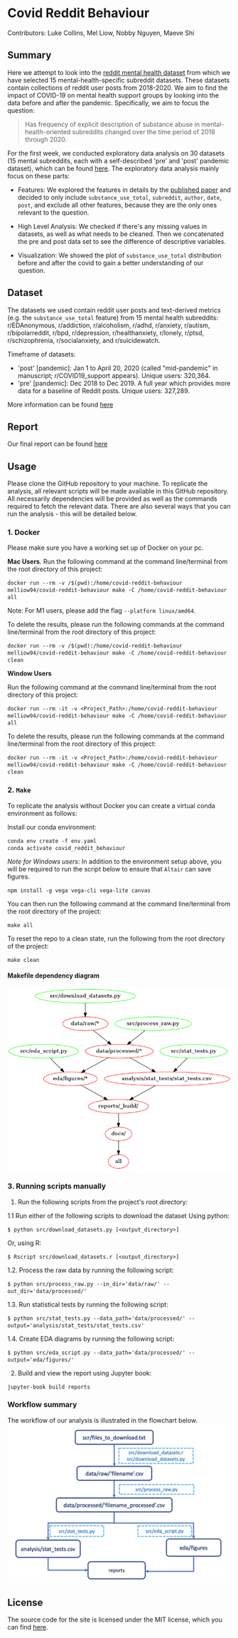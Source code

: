 # Covid Reddit Behaviour

Contributors: Luke Collins, Mel Liow, Nobby Nguyen, Maeve Shi

## Summary

Here we attempt to look into the [reddit mental health dataset](https://zenodo.org/record/3941387#.YZl5BC1h1QL) from which we have selected 15 mental-health-specific subreddit datasets. These datasets contain collections of reddit user posts from 2018-2020. We aim to find the impact of COVID-19 on mental health support groups by looking into the data before and after the pandemic. Specifically, we aim to focus the question:  

> Has frequency of explicit description of substance abuse in mental-health-oriented subreddits changed over the time period of 2018 through 2020.

For the first week, we conducted exploratory data analysis on 30 datasets (15 mental subreddits, each with a self-described 'pre' and 'post' pandemic dataset), which can be found [here](https://github.com/UBC-MDS/covid_reddit_behaviour/tree/eda/eda/subreddit). The exploratory data analysis mainly focus on these parts:

- Features: We explored the features in details by the [published paper](https://www.jmir.org/2020/10/e22635/.) and decided to only include `substance_use_total`, `subreddit`, `author`, `date`, `post`, and exclude all other features, because they are the only ones relevant to the question. 

- High Level Analysis: We checked if there's any missing values in datasets, as well as what needs to be cleaned. Then we concatenated the pre and post data set to see the difference of descriptive variables.  

- Visualization: We showed the plot of `substance_use_total` distribution before and after the covid to gain a better understanding of our question. 


## Dataset

The datasets we used contain reddit user posts and text-derived metrics (e.g. the `substance_use_total` feature) from 15 mental health subreddits: r/EDAnonymous, r/addiction, r/alcoholism, r/adhd, r/anxiety, r/autism, r/bipolarreddit, r/bpd, r/depression, r/healthanxiety, r/lonely, r/ptsd, r/schizophrenia, r/socialanxiety, and r/suicidewatch.

Timeframe of datasets: 

- 'post' [pandemic]: Jan 1 to April 20, 2020 (called "mid-pandemic" in manuscript; r/COVID19_support appears). Unique users: 320,364. 
- 'pre' [pandemic]: Dec 2018 to Dec 2019. A full year which provides more data for a baseline of Reddit posts. Unique users: 327,289.

More information can be found [here](https://zenodo.org/record/3941387#.YZl5BC1h1QL)

## Report
Our final report can be found [here](https://ubc-mds.github.io/covid_reddit_behaviour/introduction.html)

## Usage
Please clone the GitHub repository to your machine.
To replicate the analysis, all relevant scripts will be made available in this GitHub repository. All necessarily dependencies will be provided as well as the commands required to fetch the relevant data. There are also several ways that you can run the analysis - this will be detailed below.


### 1. Docker 

Please make sure you have a working set up of Docker on your pc.

**Mac Users**. 
Run the following command at the command line/terminal from the root directory of this project:  
```console
docker run --rm -v /$(pwd):/home/covid-reddit-behaviour melliow94/covid-reddit-behaviour make -C /home/covid-reddit-behaviour all
```
Note: For M1 users, please add the flag `--platform linux/amd64`. 

To delete the results, please run the following commands at the command line/terminal from the root directory of this project:
```console
docker run --rm -v /$(pwd):/home/covid-reddit-behaviour melliow94/covid-reddit-behaviour make -C /home/covid-reddit-behaviour clean
```

**Window Users** 
 
Run the following command at the command line/terminal from the root directory of this project:  
```console
docker run --rm -it -v <Project_Path>:/home/covid-reddit-behaviour melliow94/covid-reddit-behaviour make -C /home/covid-reddit-behaviour all
```
To delete the results, please run the following commands at the command line/terminal from the root directory of this project:
```console
docker run --rm -it -v <Project_Path>:/home/covid-reddit-behaviour melliow94/covid-reddit-behaviour make -C /home/covid-reddit-behaviour clean
```

### 2. `Make` 
To replicate the analysis without Docker you can create a virtual conda environment as follows:

Install our conda environment:
```console
conda env create -f env.yaml
conda activate covid_reddit_behaviour
```

*Note for Windows users*:
In addition to the environment setup above, you will be required to run the script below to ensure that `Altair` can save figures.

```console
npm install -g vega vega-cli vega-lite canvas
```
You can then run the following command at the command line/terminal from the root directory of the project:
```console
make all
```
To reset the repo to a clean state, run the following from the root directory of the project:
```console
make clean
```

#### Makefile dependency diagram
![Makefile dependencies](Makefile.png)


### 3. Running scripts manually

1. Run the following scripts from the project's root directory:

1.1 Run either of the following scripts to download the dataset
Using python:
```console
$ python src/download_datasets.py [<output_directory>]
```

Or, using R:
```console
$ Rscript src/download_datasets.r [<output_directory>]
```

1.2. Process the raw data by running the following script:
```console
$ python src/process_raw.py --in_dir='data/raw/' --out_dir='data/processed/'
```

1.3. Run statistical tests by running the following script:
```console
$ python src/stat_tests.py --data_path='data/processed/' --output='analysis/stat_tests/stat_tests.csv'
```

1.4. Create EDA diagrams by running the following script:
```console
$ python src/eda_script.py --data_path='data/processed/' --output='eda/figures/'
```

2. Build and view the report using Jupyter book:
```console
jupyter-book build reports
```

### Workflow summary
The workflow of our analysis is illustrated in the flowchart below.
![Flowchart](flowchart.png)



## License
The source code for the site is licensed under the MIT license, which you can find [here](https://github.com/UBC-MDS/covid_reddit_behaviour/blob/main/LICENSE).

